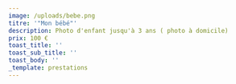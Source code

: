 ```yaml
---
image: /uploads/bebe.png
titre: '"Mon bébé"'
description: Photo d'enfant jusqu'à 3 ans ( photo à domicile)
prix: 100 €
toast_title: ''
toast_sub_title: ''
toast_body: ''
_template: prestations
---
```





